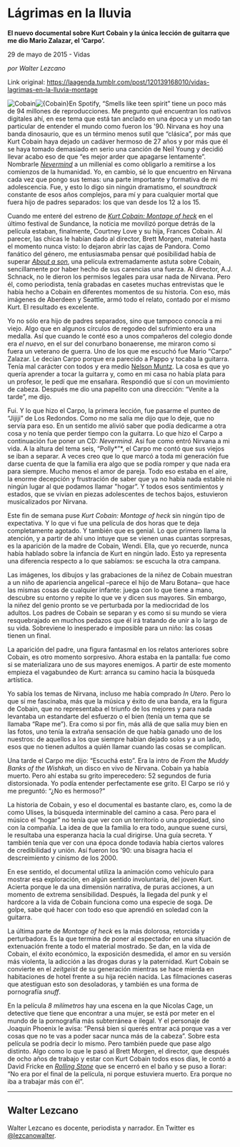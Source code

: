 # Lágrimas en la lluvia

**El nuevo documental sobre Kurt Cobain y la única lección de guitarra que me dio Mario Zalazar, el ‘Carpo’.**

29 de mayo de 2015 - Vidas

_por Walter Lezcano_

Link original: https://laagenda.tumblr.com/post/120139168010/vidas-lagrimas-en-la-lluvia-montage

![Cobain](https://64.media.tumblr.com/ce72e98652addb2a055fcf4420ec6bb9/tumblr_inline_pjzz13m0h61t6q87u_500.png)![{Cobain}](https://64.media.tumblr.com/ce72e98652addb2a055fcf4420ec6bb9/tumblr_inline_pjzz13m0h61t6q87u_500.png)En
Spotify, “Smells
like teen spirit”
tiene un poco más de 94 millones de reproducciones. Me pregunto qué
encuentran los nativos digitales ahí, en ese tema que está tan
anclado en una época y un modo tan particular de entender el mundo
como fueron los '90. Nirvana es hoy una banda dinosaurio, que es un
término menos sutil que “clásica”, por más que Kurt Cobain
haya dejado un cadáver hermoso de 27 años y por más que él se
haya tomado demasiado en serio una canción de Neil Young  y decidió
llevar acabo eso de que “es mejor arder que apagarse lentamente”. Nombrarle
[*Nevermind*](https://www.youtube.com/watch?v=ZLqqZEm6sfA)
a un millenial es como obligarlo a remitirse a los comienzos de la
humanidad. Yo, en cambio, sé lo que encuentro en Nirvana cada vez
que pongo sus temas: una parte importante y formativa de mi
adolescencia. Fue, y esto lo digo sin ningún dramatismo, el
*soundtrack*
constante de esos años complejos, para mí y para cualquier mortal
que fuera hijo de padres separados: los que van desde los 12 a los
15.

Cuando
me enteré del estreno de *[Kurt
Cobain: Montage of heck](https://www.youtube.com/watch?v=eJ5gh0saodk)* en
el último festival de Sundance, la noticia me movilizó porque detrás de la película estaban, finalmente, Courtney Love y su
hija, Frances Cobain. Al parecer, las
chicas le habían dado al director, Brett Morgen, material hasta el
momento nunca visto: lo dejaron abrir las cajas de Pandora. Como
fanático del género, me entusiasmaba pensar qué posibilidad había
de superar [*About
a son*](https://www.youtube.com/watch?v=dL0iAXUatdY),
una película extremadamente astuta sobre Cobain, sencillamente por
haber hecho de sus carencias una fuerza. Al director, A.J. Schnack, no
le dieron los permisos legales para usar nada de Nirvana. Pero él,
como periodista, tenía grabadas en casetes muchas entrevistas que le
había hecho a Cobain en diferentes momentos de su historia. Con
eso, más imágenes de Aberdeen y Seattle, armó todo el relato,
contado por el mismo Kurt. El resultado es excelente. 


Yo
no sólo era hijo de padres separados, sino que tampoco conocía a mi
viejo. Algo que en algunos círculos de regodeo del sufrimiento era una
medalla. Así que cuando le conté eso a unos compañeros del colegio
donde era *el nuevo*, en el sur del conurbano bonaerense, me miraron como si fuera un veterano de guerra.
Uno de los que me escuchó fue Mario “Carpo” Zalazar. Le decían
Carpo porque era parecido a Pappo y tocaba la guitarra. Tenía mal
carácter con todos y era medio [Nelson
Muntz](http://k32.kn3.net/taringa/5/A/4/4/8/F/Encina07/9E7.gif). La cosa es que yo quería aprender a tocar la guitarra y,
como en mi casa no había plata para un profesor, le pedí que me
ensañara. Respondió que sí con un movimiento de cabeza. Después
me dio una papelito con una dirección: “Venite a la tarde”, me
dijo. 


Fui.
Y lo que hizo el Carpo, la primera lección, fue pasarme el punteo de
“Jijiji”
de Los Redondos. Como no me salía me dijo que lo deje, que no servía
para eso. En un sentido me alivió saber que podía dedicarme a otra
cosa y no tenía que perder tiempo con la guitarra. Lo que hizo el
Carpo a continuación fue poner un CD: *Nevermind*.
Así fue como entró Nirvana a mi vida. A la altura del tema seis,
“Polly*”*,
el Carpo me contó que sus viejos se iban a separar. A veces creo que
lo que marcó a toda mi generación fue darse cuenta de que la familia
era algo que se podía romper y que nada era para siempre. Mucho
menos el amor de pareja. Todo eso estaba en el aire, la enorme
decepción y frustración de saber que ya no había nada estable ni
ningún lugar al que podamos llamar "hogar”. Y todos esos sentimientos
y estados, que se vivían en piezas adolescentes de techos bajos,
estuvieron musicalizados por Nirvana. 


Este
fin de semana puse *Kurt
Cobain: Montage of heck*
sin ningún tipo de expectativa. Y lo que vi fue una película de dos
horas que te deja completamente agotado. Y también que es genial. Lo
que primero llama la atención, y a partir de ahí uno intuye que se
vienen unas cuantas sorpresas, es la aparición de la madre de
Cobain, Wendi. Ella, que yo recuerde, nunca había hablado
sobre la infancia de Kurt en ningún lado. Esto ya representa una
diferencia respecto a lo que sabíamos: se escucha la
otra campana. 


Las
imágenes, los dibujos y las grabaciones de la niñez de Cobain muestran a un
niño de apariencia angelical –parece el hijo de Maru Botana– que
hace las mismas cosas de cualquier infante: juega con lo que tiene a
mano, descubre su entorno y repite lo que ve y dicen sus mayores. Sin
embargo, la niñez del genio pronto se ve perturbada por la
mediocridad de los adultos. Los padres de Cobain se separan y es como
si su mundo se viera resquebrajado en muchos pedazos que él irá
tratando de unir a lo largo de su vida. Sobreviene lo inesperado e
imposible para un niño: las cosas tienen un final. 


La
aparición del padre, una
figura fantasmal en los relatos anteriores sobre Cobain, es otro momento sorpresivo. Ahora estaba en la
pantalla: fue como si se materializara uno de sus mayores enemigos. A
partir de este momento empieza el vagabundeo de Kurt: arranca su camino hacia la búsqueda artística.

Yo
sabía los temas de Nirvana, incluso me había comprado *In
Utero*.
Pero lo que sí me fascinaba, más que la música y éxito de una
banda, era la figura de Cobain, que no representaba el triunfo de los
mejores y para nada levantaba un estandarte del esfuerzo o el bien
(tenía un tema que se llamaba “Rape
me”). Era como si por fin, más allá de que salía muy bien en las fotos,
uno tenía la extraña sensación de que había ganado uno de los
nuestros: de aquellos a los que siempre habían dejado solos y a un
lado, esos que no tienen adultos a quién llamar cuando las cosas se
complican. 


Una tarde el Carpo me dijo: “Escuchá esto”. Era la intro de
*From
the Muddy Banks of the Wishkah,* un
disco en vivo de Nirvana. Cobain
ya había muerto. Pero ahí estaba su grito imperecedero: 52 segundos
de furia distorsionada. Yo podía entender perfectamente ese grito.
El Carpo se rió y me preguntó: “¿No es hermoso?”

La historia de Cobain, y eso el documental es bastante claro, es, como la de
como Ulises, la búsqueda interminable del camino a casa. Pero para
el músico el “hogar” no tenía que ver con un territorio o una
propiedad, sino con la compañía. La idea de que la familia lo era
todo, aunque suene cursi, le resultaba una esperanza hacia la cual
dirigirse. Una guía secreta. Y también tenía que ver con una época
donde todavía había ciertos valores de credibilidad y unión. Así fueron los '90: una bisagra hacia el descreimiento y
cinismo de los 2000. 


En
ese sentido, el documental utiliza la animación como vehículo para
mostrar esa exploración, en algún sentido involuntaria, del joven
Kurt. Acierta porque le da una dimensión narrativa, de puras
acciones, a un momento de extrema sensibilidad. Después,
la llegada del punk y el hardcore a la vida de Cobain funciona como
una especie de soga. De golpe, sabe qué hacer con todo eso que
aprendió en soledad con la guitarra. 


La
última parte de *Montage
of heck* es
la más dolorosa, retorcida y perturbadora. Es la que termina de
poner al espectador en una situación de extenuación frente a todo
el material mostrado. Se dan, en la vida de Cobain, el éxito
económico, la exposición desmedida, el amor en su versión más
violenta, la adicción a las drogas duras y la paternidad. Kurt
Cobain se convierte en el *zeitgeist*
de su generación mientras se hace mierda en habitaciones de hotel
frente a su hija recién nacida. Las filmaciones caseras que
atestiguan esto son desoladoras, y también es una forma de
pornografía *snuff*.



En
la película *8
milímetros* hay
una escena en la que Nicolas Cage, un detective que tiene que
encontrar a una mujer, se está por meter en el mundo de la
pornografía más subterránea e ilegal. Y el personaje de Joaquin
Phoenix le avisa: “Pensá bien si querés entrar acá porque vas a
ver cosas que no te vas a poder sacar nunca más de la cabeza”.
Sobre esta película se podría decir lo mismo. Pero
también puede que pase algo distinto. Algo como lo que le pasó al
Brett Morgen, el director, que después de ocho años
de trabajo y estar con Kurt Cobain todos esos días, le
contó a David Fricke en *[Rolling
Stone](http://www.rollingstone.com/music/features/brett-morgen-montage-of-heck-kurt-cobain-frances-bean-courtney-love-interview-20150409)*
que se encerró en el baño y se puso a llorar: “No era por el
final de la película, ni porque estuviera muerto. Era porque no iba
a trabajar más con él”.


  




---

 Walter Lezcano
---------------

Walter Lezcano es docente, periodista y narrador. En Twitter es [@lezcanowalter](https://twitter.com/lezcanowalter).

